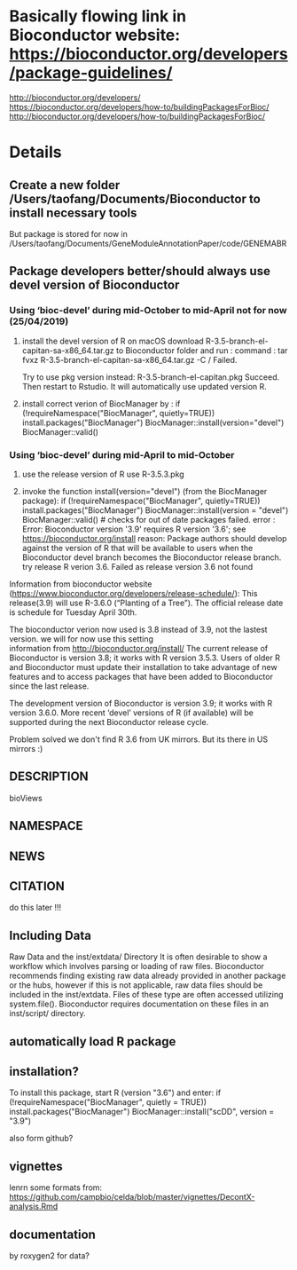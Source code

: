 # Basically flowing link in Bioconductor website: https://bioconductor.org/developers/package-guidelines/
  http://bioconductor.org/developers/
  https://bioconductor.org/developers/how-to/buildingPackagesForBioc/
  http://bioconductor.org/developers/how-to/buildingPackagesForBioc/

# Details

## Create a new folder /Users/taofang/Documents/Bioconductor to install necessary tools
But package is stored for now in /Users/taofang/Documents/GeneModuleAnnotationPaper/code/GENEMABR

## Package developers better/should always use devel version of Bioconductor

### Using ‘bioc-devel’ during mid-October to mid-April not for now (25/04/2019)
1. install the devel version of R on macOS
   download R-3.5-branch-el-capitan-sa-x86_64.tar.gz   to Bioconductor folder and run :
   command : tar fvxz R-3.5-branch-el-capitan-sa-x86_64.tar.gz -C /
   Failed.

   Try to use pkg version instead: R-3.5-branch-el-capitan.pkg
   Succeed. Then restart to Rstudio. It will automatically use updated version R.

2. install correct verion of BiocManager by :
  if (!requireNamespace("BiocManager", quietly=TRUE))
      install.packages("BiocManager")
  BiocManager::install(version="devel")
  BiocManager::valid()

### Using ‘bioc-devel’ during mid-April to mid-October
1. use the release version of R
  use R-3.5.3.pkg

2. invoke the function install(version="devel") (from the BiocManager package):
  if (!requireNamespace("BiocManager", quietly=TRUE))
      install.packages("BiocManager")
  BiocManager::install(version = "devel")
  BiocManager::valid()              # checks for out of date packages
  failed. error : Error: Bioconductor version '3.9' requires R version '3.6'; see https://bioconductor.org/install
  reason: Package authors should develop against the version of R that will be available to users when the Bioconductor devel branch becomes the Bioconductor release branch.
  try release R verion 3.6. Failed as release version 3.6 not found

  Information from bioconductor website (https://www.bioconductor.org/developers/release-schedule/): This release(3.9) will use R-3.6.0 (“Planting of a Tree”). The official release date is schedule for Tuesday April 30th.

  The bioconductor verion now used is 3.8 instead of 3.9, not the lastest version.
  we will for now use this setting  
  information from http://bioconductor.org/install/
  The current release of Bioconductor is version 3.8; it works with R version 3.5.3. Users of older R and Bioconductor must update their installation to take advantage of new features and to access packages that have been added to Bioconductor since the last release.

  The development version of Bioconductor is version 3.9; it works with R version 3.6.0. More recent ‘devel’ versions of R (if available) will be supported during the next Bioconductor release cycle.

  Problem solved we don't find R 3.6 from UK mirrors. But its there in US mirrors :)

## DESCRIPTION
bioViews

## NAMESPACE

## NEWS

## CITATION
do this later !!!

## Including Data

Raw Data and the inst/extdata/ Directory
It is often desirable to show a workflow which involves parsing or loading of raw files. Bioconductor recommends finding existing raw data already provided in another package or the hubs, however if this is not applicable, raw data files should be included in the inst/extdata. Files of these type are often accessed utilizing system.file(). Bioconductor requires documentation on these files in an inst/script/ directory.

## automatically load R package


## installation?
To install this package, start R (version "3.6") and enter:
if (!requireNamespace("BiocManager", quietly = TRUE))
    install.packages("BiocManager")
BiocManager::install("scDD", version = "3.9")

also form github?


## vignettes
lenrn some formats from: https://github.com/campbio/celda/blob/master/vignettes/DecontX-analysis.Rmd

## documentation
by roxygen2
for data?
